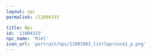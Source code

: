 ```yaml
---
layout: npc
permalink: /11004333

title: Npc
id: '11004333'
npc_name: 'Miel'
icon_url: 'portrait/npc/11001083_littleprince1_p.png'
---
```

